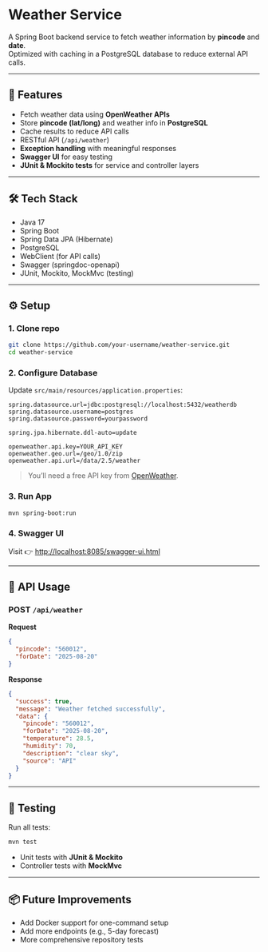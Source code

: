 # Weather Service

A Spring Boot backend service to fetch weather information by **pincode** and **date**.  
Optimized with caching in a PostgreSQL database to reduce external API calls.  

---

## 🚀 Features
- Fetch weather data using **OpenWeather APIs**  
- Store **pincode (lat/long)** and weather info in **PostgreSQL**  
- Cache results to reduce API calls  
- RESTful API (`/api/weather`)  
- **Exception handling** with meaningful responses  
- **Swagger UI** for easy testing  
- **JUnit & Mockito tests** for service and controller layers  

---

## 🛠️ Tech Stack
- Java 17  
- Spring Boot  
- Spring Data JPA (Hibernate)  
- PostgreSQL  
- WebClient (for API calls)  
- Swagger (springdoc-openapi)  
- JUnit, Mockito, MockMvc (testing)  

---

## ⚙️ Setup

### 1. Clone repo
```bash
git clone https://github.com/your-username/weather-service.git
cd weather-service
```

### 2. Configure Database
Update `src/main/resources/application.properties`:
```properties
spring.datasource.url=jdbc:postgresql://localhost:5432/weatherdb
spring.datasource.username=postgres
spring.datasource.password=yourpassword

spring.jpa.hibernate.ddl-auto=update

openweather.api.key=YOUR_API_KEY
openweather.geo.url=/geo/1.0/zip
openweather.api.url=/data/2.5/weather
```

> You’ll need a free API key from [OpenWeather](https://openweathermap.org/api).  

### 3. Run App
```bash
mvn spring-boot:run
```

### 4. Swagger UI
Visit 👉 [http://localhost:8085/swagger-ui.html](http://localhost:8080/swagger-ui.html)

---

## 📡 API Usage

### POST `/api/weather`

**Request**
```json
{
  "pincode": "560012",
  "forDate": "2025-08-20"
}
```

**Response**
```json
{
  "success": true,
  "message": "Weather fetched successfully",
  "data": {
    "pincode": "560012",
    "forDate": "2025-08-20",
    "temperature": 28.5,
    "humidity": 70,
    "description": "clear sky",
    "source": "API"
  }
}
```

---

## 🧪 Testing
Run all tests:
```bash
mvn test
```

- Unit tests with **JUnit & Mockito**  
- Controller tests with **MockMvc**  

---

## 📦 Future Improvements
- Add Docker support for one-command setup  
- Add more endpoints (e.g., 5-day forecast)  
- More comprehensive repository tests  
